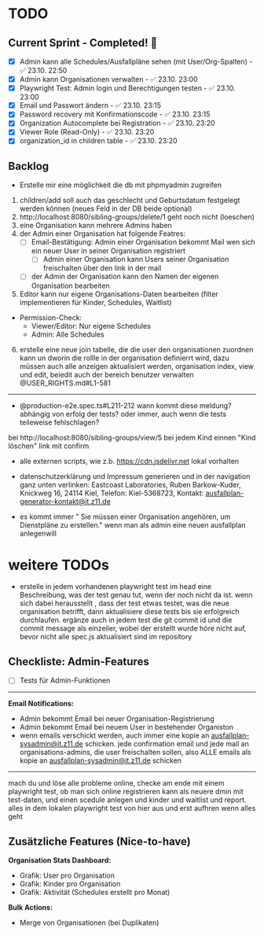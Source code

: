 # TODO

## Current Sprint - Completed! 🎉

- [x] Admin kann alle Schedules/Ausfallpläne sehen (mit User/Org-Spalten) - ✅ 23.10. 22:50
- [x] Admin kann Organisationen verwalten - ✅ 23.10. 23:00
- [x] Playwright Test: Admin login und Berechtigungen testen - ✅ 23.10. 23:00
- [x] Email und Passwort ändern - ✅ 23.10. 23:15
- [x] Password recovery mit Konfirmationscode - ✅ 23.10. 23:15
- [x] Organization Autocomplete bei Registration - ✅ 23.10. 23:20
- [x] Viewer Role (Read-Only) - ✅ 23.10. 23:20
- [x] organization_id in children table - ✅ 23.10. 23:20

## Backlog

- Erstelle mir eine möglichkeit die db mit phpmyadmin zugreifen

1. children/add soll auch das geschlecht und Geburtsdatum festgelegt werden können (neues Feld in der DB beide optional)
2. http://localhost:8080/sibling-groups/delete/1 geht noch nicht (loeschen)
3. eine Organisation kann mehrere Admins haben
4. der Admin einer Organisation hat folgende Featres:
    - [ ] Email-Bestätigung: Admin einer Organisation bekommt Mail wen sich ein neuer User in seiner Organisation registriert
        - [ ] Admin einer Organisation kann Users seiner Organisation freischalten über den link in der mail
    - [ ] der Admin der Organisation kann den Namen der eigenen Organisation bearbeiten
5. Editor kann nur eigene Organisations-Daten bearbeiten (filter implementieren für Kinder, Schedules, Waitlist)
  - Permission-Check:
    - Viewer/Editor: Nur eigene Schedules
    - Admin: Alle Schedules

6. erstelle eine neue join tabelle, die die user den organisationen zuordnen kann un dworin die rollle in der organisation definierrt wird, dazu müssen auch alle anzeigen aktualisiert werden, organisation index, view und edit, beiedit auch der bereich benutzer verwalten  @USER_RIGHTS.md#L1-581 

----


- @production-e2e.spec.ts#L211-212 wann kommt diese meldung? abhängig von erfolg der tests? oder immer, auch wenn die tests teileweise fehlschlagen?

bei http://localhost:8080/sibling-groups/view/5  bei jedem Kind einnen "Kind löschen" link mit confirm

- alle externen scripts, wie z.b. https://cdn.jsdelivr.net lokal vorhalten

- datenschutzerklärung und Impressum generieren und in der navigation ganz unten verlinken: Eastcoast Laboratories, Ruben Barkow-Kuder, Knickweg 16, 24114 Kiel, Telefon: Kiel-5368723, Kontakt: ausfallplan-generator-kontakt@it.z11.de

- es kommt immer " Sie müssen einer Organisation angehören, um Dienstpläne zu erstellen." wenn man als admin eine neuen ausfallplan anlegenwill

# weitere TODOs

- erstelle in jedem vorhandenen playwright test im head eine Beschreibung, was der test genau tut, wenn der noch nicht da ist. wenn sich dabei herausstellt , dass der test etwas testet, was die neue organisation betrifft, dann aktualisiere diese tests bis sie erfolgreich durchlaufen. ergänze auch in jedem test die git commit id und die commit message als einzeiler, wobei der erstellt wurde höre nicht auf, bevor nicht alle spec.js aktualisiert sind im repository

## Checkliste: Admin-Features

- [ ] Tests für Admin-Funktionen

---

**Email Notifications:**
- Admin bekommt Email bei neuer Organisation-Registrierung
- Admin bekommt Email bei neuem User in bestehender Organiston
- wenn emails verschickt werden, auch immer eine kopie an ausfallplan-sysadmin@it.z11.de schicken. jede confirmation email und jede mail an organisations-admins, die user freischalten sollen, also ALLE emails als kopie an ausfallplan-sysadmin@it.z11.de schicken

-----

mach du und löse alle probleme online, checke am ende mit einem playwright test, ob man sich online registrieren kann als neuere dmin mit test-daten, und einen scedule anlegen und kinder und waitlist und report. alles in dem lokalen playwright test von hier aus und erst aufhren wenn alles geht





## Zusätzliche Features (Nice-to-have)

**Organisation Stats Dashboard:**
- Grafik: User pro Organisation
- Grafik: Kinder pro Organisation
- Grafik: Aktivität (Schedules erstellt pro Monat)

**Bulk Actions:**
- Merge von Organisationen (bei Duplikaten)

